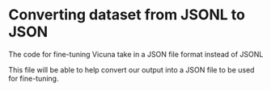 # Converting dataset from JSONL to JSON
The code for fine-tuning Vicuna take in a JSON file format instead of JSONL

This file will be able to help convert our output into a JSON file to be used for fine-tuning.
